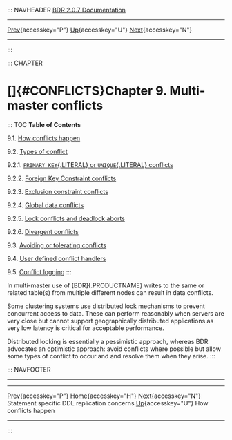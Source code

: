::: NAVHEADER
  [BDR 2.0.7 Documentation](index.md)
  ------------------------------------------------------------------------------------------------------ ---------------------------------- -- ------------------------------------------------------------------
  [Prev](ddl-replication-statements.md "Statement specific DDL replication concerns"){accesskey="P"}   [Up](manual.md){accesskey="U"}        [Next](conflicts-how.md "How conflicts happen"){accesskey="N"}

------------------------------------------------------------------------
:::

::: CHAPTER
# []{#CONFLICTS}Chapter 9. Multi-master conflicts

::: TOC
**Table of Contents**

9.1. [How conflicts happen](conflicts-how.md)

9.2. [Types of conflict](conflicts-types.md)

9.2.1. [`PRIMARY KEY`{.LITERAL} or `UNIQUE`{.LITERAL}
conflicts](conflicts-types.md#CONFLICTS-KEY)

9.2.2. [Foreign Key Constraint
conflicts](conflicts-types.md#CONFLICTS-FOREIGN-KEY)

9.2.3. [Exclusion constraint
conflicts](conflicts-types.md#CONFLICTS-EXCLUSION)

9.2.4. [Global data conflicts](conflicts-types.md#AEN2392)

9.2.5. [Lock conflicts and deadlock
aborts](conflicts-types.md#AEN2413)

9.2.6. [Divergent conflicts](conflicts-types.md#CONFLICTS-DIVERGENT)

9.3. [Avoiding or tolerating conflicts](conflicts-avoidance.md)

9.4. [User defined conflict
handlers](conflicts-user-defined-handlers.md)

9.5. [Conflict logging](conflicts-logging.md)
:::

In multi-master use of [BDR]{.PRODUCTNAME} writes to the same or related
table(s) from multiple different nodes can result in data conflicts.

Some clustering systems use distributed lock mechanisms to prevent
concurrent access to data. These can perform reasonably when servers are
very close but cannot support geographically distributed applications as
very low latency is critical for acceptable performance.

Distributed locking is essentially a pessimistic approach, whereas BDR
advocates an optimistic approach: avoid conflicts where possible but
allow some types of conflict to occur and and resolve them when they
arise.
:::

::: NAVFOOTER

------------------------------------------------------------------------

  -------------------------------------------------------- ----------------------------------- -------------------------------------------
  [Prev](ddl-replication-statements.md){accesskey="P"}    [Home](index.md){accesskey="H"}    [Next](conflicts-how.md){accesskey="N"}
  Statement specific DDL replication concerns               [Up](manual.md){accesskey="U"}                          How conflicts happen
  -------------------------------------------------------- ----------------------------------- -------------------------------------------
:::
